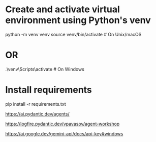 # Create and activate virtual environment using Python's venv
python -m venv venv
source venv/bin/activate  # On Unix/macOS
# OR
.\venv\Scripts\activate  # On Windows

# Install requirements
pip install -r requirements.txt


https://ai.pydantic.dev/agents/

https://logfire.pydantic.dev/vpavasov/agent-workshop

https://ai.google.dev/gemini-api/docs/api-key#windows
